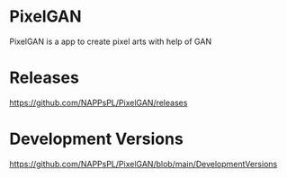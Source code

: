 # PixelGAN
PixelGAN is a app to create pixel arts with help of GAN

# Releases
https://github.com/NAPPsPL/PixelGAN/releases


# Development Versions
https://github.com/NAPPsPL/PixelGAN/blob/main/DevelopmentVersions
